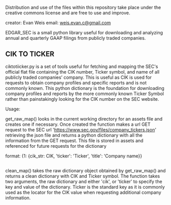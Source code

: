 Distribution and use of the files within this repository take place under the creative commons license and are free to use and improve.

creator: Evan Weis
email: weis.evan.c@gmail.com

EDGAR_SEC is a small python library useful for downloading and analyzing annual and quarterly GAAP filings from publicly traded companies.

## CIK TO TICKER ##
ciktotiicker.py is a set of tools useful for fetching and mapping the SEC's official flat file containing the CIK number, Ticker symbol, and name of all publicly traded companies’ company. This is useful as CIK is used for requests to obtain company profiles and specific reports and is not commonly known. This python dictionary is the foundation for downloading company profiles and reports by the more commonly known Ticker Symbol rather than painstakingly looking for the CIK number on the SEC website.

Usage: 

get_raw_map() looks in the current working directory for an assets file and creates one if necessary. Once created the function makes a url GET request to the SEC url 'https://www.sec.gov/files/company_tickers.json' retrieving the json file and returns a python dictionary with all the information from the GET request. This file is stored in assets and referenced for future requests for the dictionary

format: {1: {cik_str: CIK, 'ticker': 'Ticker', 'title': 'Company name}}

## 

clean_map() takes the raw dictionary object obtained by get_raw_map() and returns a clean dictionary with CIK and Ticker symbol. The function takes two arguments, the raw dictionary and either 'cik', or 'ticker' to specify the key and value of the dictionary. Ticker is the standard key as it is commonly used as the locator for the CIK value when requesting additional company information.